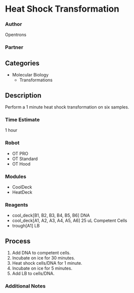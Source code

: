 # Heat Shock Transformation

### Author
Opentrons

### Partner

## Categories
* Molecular Biology
	* Transformations

## Description
Perform a 1 minute heat shock transformation on six samples.

### Time Estimate
1 hour

### Robot
* OT PRO 
* OT Standard
* OT Hood

### Modules
* CoolDeck
* HeatDeck

### Reagents
* cool_deck[B1, B2, B3, B4, B5, B6] DNA
* cool_deck[A1, A2, A3, A4, A5, A6] 25 uL Competent Cells
* trough[A1] LB

## Process
1. Add DNA to competent cells.
2. Incubate on ice for 30 minutes.
3. Heat shock cells/DNA for 1 minute.
4. Incubate on ice for 5 minutes.
5. Add LB to cells/DNA.


### Additional Notes